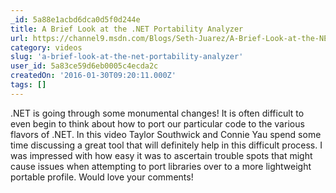 ```yaml
---
_id: 5a88e1acbd6dca0d5f0d244e
title: A Brief Look at the .NET Portability Analyzer
url: https://channel9.msdn.com/Blogs/Seth-Juarez/A-Brief-Look-at-the-NET-Portability-Analyzer
category: videos
slug: 'a-brief-look-at-the-net-portability-analyzer'
user_id: 5a83ce59d6eb0005c4ecda2c
createdOn: '2016-01-30T09:20:11.000Z'
tags: []
---
```


.NET is going through some monumental changes! It is often difficult to even begin to think about how to port our particular code to the various flavors of .NET. In this video Taylor Southwick and Connie Yau spend some time discussing a great tool that will definitely help in this difficult process. I was impressed with how easy it was to ascertain trouble spots that might cause issues when attempting to port libraries over to a more lightweight portable profile. Would love your comments!
